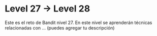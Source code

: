# Level 27 → Level 28
Este es el reto de Bandit nivel 27. En este nivel se aprenderán técnicas relacionadas con ... (puedes agregar tu descripción)
